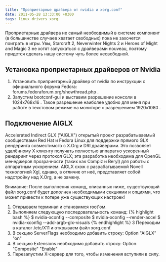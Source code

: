 ```yaml
---
title: "Проприетарные драйвера от nvidia и xorg.conf"
date: 2011-05-28 13:33:00 +0300
tags: linux drivers xorg
---
```

Проприетарные драйвера не самый необходимый в системе компонент (в большинстве случаев хватает свободных) пока не захочется поиграть в игры. Увы, Starcraft 2, Neverwinter Nights 2 и Heroes of Might and Magic 3 не хотят запускаться с драйверами nouveau, поэтому придется сделать нашу систему чуть более несвободной.

## Установка проприетарных драйверов от Nvidia

1. Установить приприетарный драйвер от nvidia по инструкции с официального форума Fedora:
forums.fedoraforum.org/showthread.php .
2. Запустим bootconf-gui и выставим разрешение консоли в 1024x768x16 . Такое разрешение наиболее удобно для меня при работе в текстовом режиме на мониторе с разрешением 1920х1080 . 

## Подключение AIGLX

Accelerated Indirect GLX ("AIGLX") открытый проект разрабатываемый сообществами Red Hat и Fedora Linux для поддержки прямого GLX рендеринга совместимого с X.Org и DRI драйверами. Это позволяет удалённому X клиенту получать полностью аппаратно ускоренный рендеринг через протокол GLX; эта разработка необходима для OpenGL менеджеров прозрачности (таких как Compiz и Beryl) для работы с аппаратным ускорением. AIGLX схож с разрабатываемой Novell технологией Xgl, однако, в отличие от неё, представляет собой надстройку над X.Org, а не замену.

Внимание: После выполнения команд, описанных ниже, существующий файл xorg.conf будет дополнен необходимыми секциями и опциями, что может привести к потере уже существующих настроек!

1. Открываем терминал и становимся root'ом.
2. Выполняем следующую последовательность команд:
{% highlight bash %}
$ nvidia-xconfig --composite
$ nvidia-xconfig --render-accel
$ nvidia-xconfig --add-argb-glx-visuals
{% endhighlight %}
3 Переходим в каталог /etc/X11 и открываем файл xorg.conf.
4. В секцию ServerFlags необходимо добавить строку:
   Option "AIGLX"    "on"
5. В секцию Extensions  необходимо добавить строку:
   Option "Composite"   "Enable"
6. Перезапустим X-сервер для того, чтобы изменения вступили в силу.